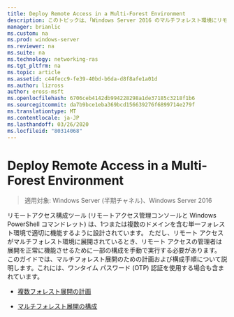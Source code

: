 ```yaml
---
title: Deploy Remote Access in a Multi-Forest Environment
description: このトピックは、「Windows Server 2016 のマルチフォレスト環境にリモートアクセスを展開する」の一部です。
manager: brianlic
ms.custom: na
ms.prod: windows-server
ms.reviewer: na
ms.suite: na
ms.technology: networking-ras
ms.tgt_pltfrm: na
ms.topic: article
ms.assetid: c44fecc9-fe39-40bd-b6da-d8f8afe1a01d
ms.author: lizross
author: eross-msft
ms.openlocfilehash: 6706ceb4142db994228298a1de37185c3218f1b6
ms.sourcegitcommit: da7b9bce1eba369bcd156639276f6899714e279f
ms.translationtype: MT
ms.contentlocale: ja-JP
ms.lasthandoff: 03/26/2020
ms.locfileid: "80314068"
---
```

# <a name="deploy-remote-access-in-a-multi-forest-environment"></a>Deploy Remote Access in a Multi-Forest Environment

>適用対象: Windows Server (半期チャネル)、Windows Server 2016

リモートアクセス構成ツール (リモートアクセス管理コンソールと Windows PowerShell コマンドレット) は、1つまたは複数のドメインを含む単一フォレスト環境で適切に機能するように設計されています。 ただし、リモート アクセスがマルチフォレスト環境に展開されているとき、リモート アクセスの管理者は展開を正常に機能させるために一部の構成を手動で実行する必要があります。 このガイドでは、マルチフォレスト展開のための計画および構成手順について説明します。これには、ワンタイム パスワード (OTP) 認証を使用する場合も含まれています。  
  
-   [複数フォレスト展開の計画](Plan-a-Multi-Forest-Deployment.md)  
  
-   [マルチフォレスト展開の構成](Configure-a-Multi-Forest-Deployment.md)  
  


